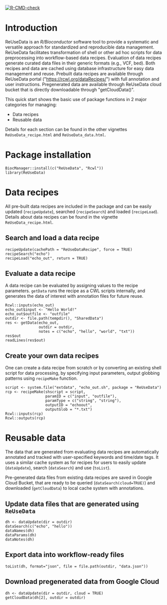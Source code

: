 [![R-CMD-check](https://github.com/rworkflow/ReUseData/actions/workflows/R-CMD-check.yaml/badge.svg)](https://github.com/rworkflow/ReUseData/actions/workflows/R-CMD-check.yaml)

# Introduction

ReUseData is an _R/Bioconductor_ software tool to provide a systematic
and versatile approach for standardized and reproducible data
management. ReUseData facilitates transformation of shell or other ad
hoc scripts for data preprocessing into workflow-based data
recipes. Evaluation of data recipes generate curated data files in
their generic formats (e.g., VCF, bed). Both recipes and data are
cached using database infrastructure for easy data management and
reuse. Prebuilt data recipes are available through ReUseData portal
("https://rcwl.org/dataRecipes/") with full annotation and user
instructions. Pregenerated data are available through ReUseData cloud
bucket that is directly downloadable through "getCloudData()".

This quick start shows the basic use of package functions in 2 major
categories for managing:

- Data recipes
- Reusable data 

Details for each section can be found in the other vignettes
`ReUseData_recipe.html` and `ReUseData_data.html`.

# Package installation

```
BiocManager::install(c("ReUseData", "Rcwl"))
library(ReUseData)
```

# Data recipes 

All pre-built data recipes are included in the package and can be
easily updated (`recipeUpdate`), searched (`recipeSearch`) and loaded
(`recipeLoad`). Details about data recipes can be found in the
vignette `ReUseData_recipe.html`.

## Search and load a data recipe

```
recipeUpdate(cachePath = "ReUseDataRecipe", force = TRUE)
recipeSearch("echo")
recipeLoad("echo_out", return = TRUE)
```

## Evaluate a data recipe

A data recipe can be evaluated by assigning values to the recipe
parameters. `getData` runs the recipe as a CWL scripts internally, and
generates the data of interest with annotation files for future reuse.

```
Rcwl::inputs(echo_out)
echo_out$input <- "Hello World!"
echo_out$outfile <- "outfile"
outdir <- file.path(tempdir(), "SharedData")
res <- getData(echo_out,
               outdir = outdir,
               notes = c("echo", "hello", "world", "txt"))
res$out
readLines(res$out)
```

## Create your own data recipes

One can create a data recipe from scratch or by converting an existing
shell script for data processing, by specifying input parameters,
output globbing patterns using `recipeMake` function.

```
script <- system.file("extdata", "echo_out.sh", package = "ReUseData")
rcp <- recipeMake(shscript = script,
                  paramID = c("input", "outfile"),
                  paramType = c("string", "string"),
                  outputID = "echoout",
                  outputGlob = "*.txt")
Rcwl::inputs(rcp)
Rcwl::outputs(rcp)
```

# Reusable data 

The data that are generated from evaluating data recipes are
automatically annotated and tracked with user-specified keywords and
time/date tags. It uses a similar cache system as for recipes for
users to easily update (`dataUpdate`), search (`dataSearch`) and use
(`toList`). 

Pre-generated data files from existing data recipes are saved in
Google Cloud Bucket, that are ready to be queried
(`dataSearch(cloud=TRUE)`) and downloaded (`getCloudData`) to local
cache system with annotations. 

## Update data files that are generated using `ReUseData`

```
dh <- dataUpdate(dir = outdir)
dataSearch(c("echo", "hello"))
dataNames(dh)
dataParams(dh)
dataNotes(dh)
```

## Export data into workflow-ready files

```
toList(dh, format="json", file = file.path(outdir, "data.json"))
```

## Download pregenerated data from Google Cloud

```
dh <- dataUpdate(dir = outdir, cloud = TRUE)
getCloudData(dh[2], outdir = outdir)
```

